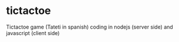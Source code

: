 # tictactoe
Tictactoe game (Tateti in spanish) coding in nodejs (server side) and javascript (client side)
